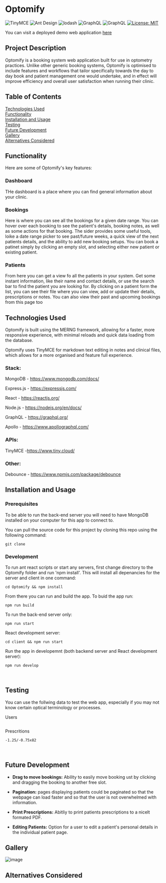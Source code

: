 # Optomify

![TinyMCE](https://img.shields.io/badge/API-TinyMCE-Blue)
![Ant Design](https://img.shields.io/badge/CSS-AntDesign-green)
![lodash](https://img.shields.io/badge/node-debounce-orange)
![GraphQL](https://img.shields.io/badge/node-GraphQL-orange)
![GraphQL](https://img.shields.io/badge/node-Apollo-orange)
[![License: MIT](https://img.shields.io/badge/License-MIT-yellow.svg)](https://opensource.org/licenses/MIT)

<!-- ## Deployed web address -->

You can visit a deployed demo web application [here](https://optomify.herokuapp.com/)
<br>

## Project Description

Optomify is a booking system web application built for use in optometry practices. Unlike other generic booking systems, Optomify is optimised to include features and workflows that tailor specifically towards the day to day book and patient management one would undertake, and in effect will improve efficiency and overall user satisfaction when running their clinic. 
<br>

## Table of Contents

[Technologies Used](#Technologies)  
[Functionality](#Functionality)  
[Installation and Usage](#Installation)  
[Testing](#Testing)  
[Future Development](#Future)  
[Gallery](#Gallery)  
[Alternatives Considered](#Alternatives) 

<a name="Functionality"></a>

## Functionality
Here are some of Optomify's key features:

### Dashboard
THe dashboard is a place where you can find general information about your clinic. 

### Bookings
Here is where you can see all the bookings for a given date range. You can hover over each booking to see the patient's details, booking notes, as well as some actions for that booking. The sider provides some useful tools, loike a date range picker to see past/future weeks, a quick view of the next patients details, and the ability to add new booking setups. You can book a patinet simply by clicking an empty slot, and selecting either new patient or existing patient. 

### Patients
From here you can get a view fo all the patients in your system. Get some instant information, like their name and contact details, or use the search bar to find the patient you are looking for. By clicking on a patient form the list, you can see their file where you can view, add or update their details, prescriptions or notes. You can also view their past and upcoming bookings from this page too 
<br>

<a name="Technologies"></a>

## Technologies Used

Optomify is built using the MERNG framework, allowing for a faster, more responsive experience, with minimal reloads and quick data loading from the database. 

Optomify uses TinyMCE for markdown text editing in notes and clinical files, which allows for a more organised and feature full experience. 

### Stack:
MongoDB - https://www.mongodb.com/docs/

Express.js - https://expressjs.com/

React - https://reactjs.org/

Node.js - https://nodejs.org/en/docs/

GraphQL - https://graphql.org/

Apollo - https://www.apollographql.com/

### APIs:

TinyMCE -https://www.tiny.cloud/
<br>

### Other:

Debounce - https://www.npmjs.com/package/debounce

<a name="Installation"></a>

## Installation and Usage

### Prerequisites

To be able to run the back-end server you will need to have MongoDB installed on your computer for this app to connect to.  

You can pull the source code for this project by cloning this repo using the following command: 
 
```
git clone
```

### Development

To run ant react scripts or start any servers, first change directory to the Optomify folder and run 'npm install'. This will install all depenancies for the server and client in one command:
 
```
cd Optomify && npm install
```

From there you can run and build the app. To buid the app run:

```
npm run build
```

To run the back-end server only:

```
npm run start
```

React development server:

```
cd client && npm run start
```

Run the app in developemnt (both backend server and React development server):

```
npm run develop
```
<br>

<a name="Testing"></a>

## Testing

You can use the follwing data to test the web app, especially if you may not know certain optical terminology or processes.

Users 
```
```

Prescritions
```
-1.25/-0.75x82
```
<br>

<a name="Future"></a>

## Future Development

- <strong>Drag to move bookings:</strong> Ability to easily move booking ust by clicking and dragging the booking to another free slot.

- <strong>Pagination:</strong> pages displaying patients could be paginated so that the webpage can load faster and so that the user is not overwhelmed with information.

- <strong>Print Prescriptions:</strong> Abitliy to print patients prescriptions to a nicelt formated PDF.
  <br>

- <strong>Editing Patients:</strong> Option for a user to edit a patient's personal details in the individual patient page.
  <br>

<a name="Gallery"></a>

## Gallery

![image](https://github.com/wilgru/)
<br>

<a name="Alternatives"></a>

## Alternatives Considered



